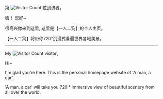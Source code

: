 第 ![Visitor Count](https://profile-counter.glitch.me/Christmas/count.svg) 位到访者。

嗨！ 您好~

很高兴你来到这里, 这里是【一人二狗】的个人主页。

【一人二狗】将带你720°沉浸式看遍世界各地美景。

-----

My ![Visitor Count](https://profile-counter.glitch.me/Christmas/count.svg) visitor。

Hi~

I'm glad you're here. This is the personal homepage website of 'A man, a car'.

'A man, a car' will take you 720 ° immersive view of beautiful scenery from all over the world.
